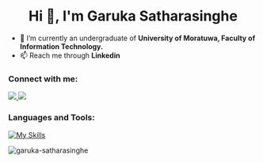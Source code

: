 <h1 align="center">Hi 👋, I'm Garuka Satharasinghe</h1>

- 🔭 I’m currently an undergraduate of **University of Moratuwa, Faculty of Information Technology.**
- 📫 Reach me through **Linkedin**

<h3 align="left">Connect with me:</h3>
<p align="left">
  <a href="https://www.linkedin.com/in/garuka-satharasinghe-b559a923b/" target="blank">
    <img src="https://skillicons.dev/icons?i=linkedin" />
  </a>
  <a href="mailto: methman2002@gmail.com" target="blank">
    <img src="https://skillicons.dev/icons?i=gmail" />
  </a>
</p>

<h3 align="left">Languages and Tools:</h3>


   [![My Skills](https://skillicons.dev/icons?i=c,python,html,css,js,bootstrap,react,figma,git,ps)](https://skillicons.dev)

<p><img align="left" src="https://github-readme-stats.vercel.app/api/top-langs?username=garuka-satharasinghe&show_icons=true&theme=one_dark_pro&locale=en&layout=compact" alt="garuka-satharasinghe" /></p>


<!---
garuka-satharasinghe/garuka-satharasinghe is a ✨ special ✨ repository because its `README.md` (this file) appears on your GitHub profile.
You can click the Preview link to take a look at your changes.
--->
